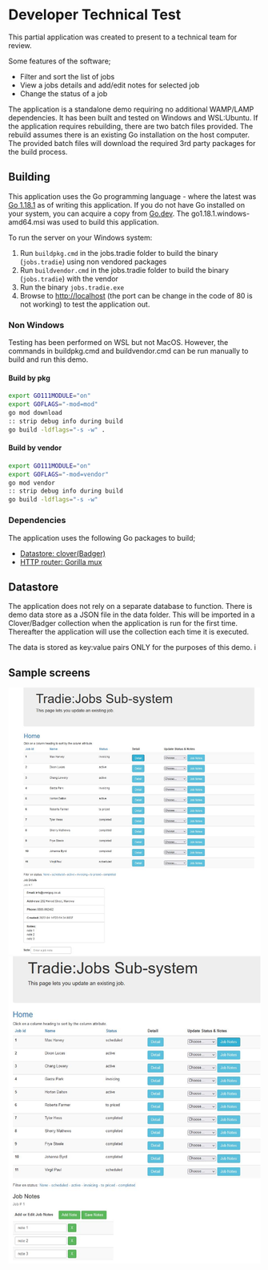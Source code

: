 # Developer Technical Test

This partial application was created to present to a technical team for review.</p>
Some features of the software;

- Filter and sort the list of jobs
- View a jobs details and add/edit notes for selected job
- Change the status of a job

The application is a standalone demo requiring no additional WAMP/LAMP dependencies. It has been built and tested on Windows and WSL:Ubuntu. If the application requires rebuilding, there are two batch files provided. The rebuild assumes there is an existing Go installation on the host computer. The provided batch files will download the required 3rd party packages for the build process.

## Building
This application uses the Go programming language - where the latest was [Go 1.18.1](https://go.dev/dl/) as of writing this application. If you do not have Go installed on your system, you can acquire a copy from [Go.dev](https://go.dev/dl/). The go1.18.1.windows-amd64.msi was used to build this application.

To run the server on your Windows system:

1. Run `buildpkg.cmd` in the jobs.tradie folder to build the binary (`jobs.tradie`) using non vendored packages
1. Run `buildvendor.cmd` in the jobs.tradie folder to build the binary (`jobs.tradie`) with the vendor
1. Run the binary `jobs.tradie.exe`
1. Browse to [http://localhost](http://localhost) (the port can be change in the code of 80 is not working) to test the application out.

### Non Windows
Testing has been performed on WSL but not MacOS. However, the commands in buildpkg.cmd and buildvendor.cmd can be run manually to build and run this demo.

#### Build by pkg

``` bash
export GO111MODULE="on"
export GOFLAGS="-mod=mod"
go mod download
:: strip debug info during build
go build -ldflags="-s -w" .

``` 
#### Build by vendor

``` bash
export GO111MODULE="on"
export GOFLAGS="-mod=vendor"
go mod vendor
:: strip debug info during build
go build -ldflags="-s -w" 
```

### Dependencies
The application uses the following Go packages to build;

- [Datastore: clover(Badger)](https://github.com/ostafen/clover)
- [HTTP router: Gorilla mux](https://github.com/gorilla/mux)

## Datastore

The application does not rely on a separate database to function. There is demo data store as a JSON file in the data folder. This will be imported in a Clover/Badger collection when the application is run for the first time. Thereafter the application will use the collection each time it is executed.

The data is stored as key:value pairs ONLY for the purposes of this demo. i

## Sample screens

![Job updates page](/jobslisting.jpg)
![Job updates page](/noteedit.jpg)
